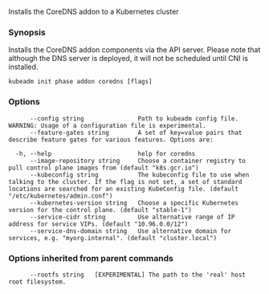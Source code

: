
Installs the CoreDNS addon to a Kubernetes cluster

### Synopsis

Installs the CoreDNS addon components via the API server. Please note that although the DNS server is deployed, it will not be scheduled until CNI is installed.

```
kubeadm init phase addon coredns [flags]
```

### Options

```
      --config string               Path to kubeadm config file. WARNING: Usage of a configuration file is experimental.
      --feature-gates string        A set of key=value pairs that describe feature gates for various features. Options are:
                                    
  -h, --help                        help for coredns
      --image-repository string     Choose a container registry to pull control plane images from (default "k8s.gcr.io")
      --kubeconfig string           The kubeconfig file to use when talking to the cluster. If the flag is not set, a set of standard locations are searched for an existing KubeConfig file. (default "/etc/kubernetes/admin.conf")
      --kubernetes-version string   Choose a specific Kubernetes version for the control plane. (default "stable-1")
      --service-cidr string         Use alternative range of IP address for service VIPs. (default "10.96.0.0/12")
      --service-dns-domain string   Use alternative domain for services, e.g. "myorg.internal". (default "cluster.local")
```

### Options inherited from parent commands

```
      --rootfs string   [EXPERIMENTAL] The path to the 'real' host root filesystem.
```

